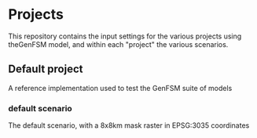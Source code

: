 # Projects

This repository contains the input settings for the various projects using theGenFSM model, and within each "project" the various scenarios.


## Default project
A reference implementation used to test the GenFSM suite of models

### default scenario
The default scenario, with a 8x8km mask raster in EPSG:3035 coordinates




